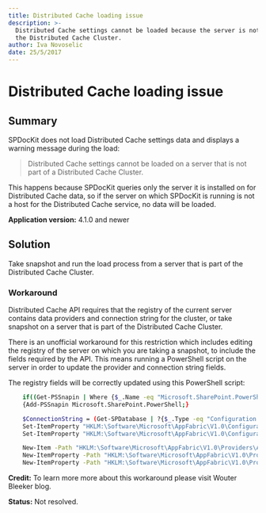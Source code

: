 ```yaml
---
title: Distributed Cache loading issue
description: >-
  Distributed Cache settings cannot be loaded because the server is not part of
  the Distributed Cache Cluster.
author: Iva Novoselic
date: 25/5/2017
---
```


# Distributed Cache loading issue

## **Summary** 

SPDocKit does not load Distributed Cache settings data and displays a warning message during the load:

> Distributed Cache settings cannot be loaded on a server that is not part of a Distributed Cache Cluster.

This happens because SPDocKit queries only the server it is installed on for Distributed Cache data, so if the server on which SPDocKit is running is not a host for the Distributed Cache service, no data will be loaded.

**Application version:** 4.1.0 and newer

## **Solution** 

Take snapshot and run the load process from a server that is part of the Distributed Cache Cluster.

### **Workaround**

Distributed Cache API requires that the registry of the current server contains data providers and connection string for the cluster, or take snapshot on a server that is part of the Distributed Cache Cluster.

There is an unofficial workaround for this restriction which includes editing the registry of the server on which you are taking a snapshot, to include the fields required by the API. This means running a PowerShell script on the server in order to update the provider and connection string fields.

The registry fields will be correctly updated using this PowerShell script:

```bash
    if((Get-PSSnapin | Where {$_.Name -eq "Microsoft.SharePoint.PowerShell"})-eq $null)
    {Add-PSSnapin Microsoft.SharePoint.PowerShell;}

    $ConnectionString = (Get-SPDatabase | ?{$_.Type -eq "Configuration Database"}).DatabaseConnectionString
    Set-ItemProperty "HKLM:\Software\Microsoft\AppFabric\V1.0\Configuration" -Name ConnectionString -Value $ConnectionString
    Set-ItemProperty "HKLM:\Software\Microsoft\AppFabric\V1.0\Configuration" -Name Provider -Value "SPDistributedCacheClusterProvider"

    New-Item -Path "HKLM:\Software\Microsoft\AppFabric\V1.0\Providers\AppFabricCaching\SPDistributedCacheClusterProvider"
    New-ItemProperty -Path "HKLM:\Software\Microsoft\AppFabric\V1.0\Providers\AppFabricCaching\SPDistributedCacheClusterProvider" -Name "DisplayName" -Value "Microsoft SharePoint AppFabric Caching Service Configuration Store Provider" -PropertyType "string" -Force
    New-ItemProperty -Path "HKLM:\Software\Microsoft\AppFabric\V1.0\Providers\AppFabricCaching\SPDistributedCacheClusterProvider" -Name "Type" -Value "Microsoft.SharePoint.DistributedCaching.Utilities.SPDistributedCacheClusterCustomProvider, Microsoft.SharePoint, Version=15.0.0.0, Culture=neutral, PublicKeyToken=71e9bce111e9429c" -PropertyType "string" -Force
```

**Credit:** To learn more more about this workaround please visit Wouter Bleeker blog.

**Status:** Not resolved.

